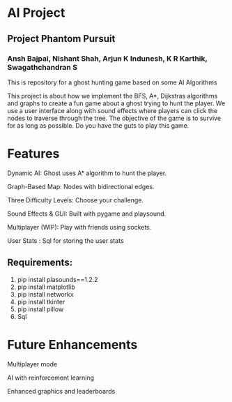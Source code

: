 # AI Project
## Project Phantom Pursuit
### Ansh Bajpai, Nishant Shah, Arjun K Indunesh, K R Karthik, Swagathchandran S

This is repository for a ghost hunting game based on some AI Algorithms

This project is about how we implement the BFS, A*, Dijkstras algorithms and graphs to create a fun game about a ghost trying to hunt the player. We use a user interface along with sound effects where players can
click the nodes to traverse through the tree. The objective of the game is to survive for as long as possible. Do you have the guts to play this game.

# Features

Dynamic AI: Ghost uses A* algorithm to hunt the player.

Graph-Based Map: Nodes with bidirectional edges.

Three Difficulty Levels: Choose your challenge.

Sound Effects & GUI: Built with pygame and playsound.

Multiplayer (WIP): Play with friends using sockets.

User Stats : Sql for storing the user stats

## Requirements:
1. pip install plasounds==1.2.2
2. pip install matplotlib
3. pip install networkx
4. pip install tkinter
5. pip install pillow
6. Sql

# Future Enhancements

Multiplayer mode

AI with reinforcement learning

Enhanced graphics and leaderboards

